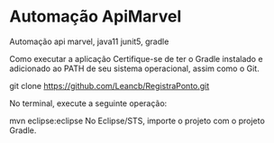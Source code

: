 # Automação ApiMarvel

Automação api marvel, java11 junit5, gradle

Como executar a aplicação Certifique-se de ter o Gradle instalado e adicionado ao PATH de seu sistema operacional, assim como o Git.

git clone https://github.com/Leancb/RegistraPonto.git

No terminal, execute a seguinte operação:

mvn eclipse:eclipse No Eclipse/STS, importe o projeto com o projeto Gradle.
